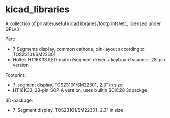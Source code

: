 # kicad_libraries

A collection of private/useful kicad libraries/footprints/etc, licensed under GPLv3


Part:
- 7 Segments display, common cathode, pin-layout according to TOS23101/SM22301
- Holtek HT16K33 LED-matrix/segment driver + keyboard scanner. 28-pin version

Footprint:
- 7-segment display, TOS23101/SM22301, 2.3" in size
- HT16K33, 28-pin SOP-A version; uses builtin SOIC28 3dpackge

3D-package:
- 7-Segment display, TOS23101/SM22301, 2.3" in size

